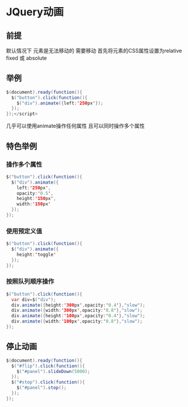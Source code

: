 # JQuery动画

## 前提

默认情况下 元素是无法移动的 需要移动 首先将元素的CSS属性设置为relative fixed 或 absolute



## 举例

```java
$(document).ready(function(){
  $("button").click(function(){
    $("div").animate({left:'250px'});
  });
});</script> 
```

几乎可以使用animate操作任何属性 且可以同时操作多个属性



## 特色举例

### 操作多个属性

```java
$("button").click(function(){
  $("div").animate({
    left:'250px',
    opacity:'0.5',
    height:'150px',
    width:'150px'
  });
}); 
```



### 使用预定义值

```java
$("button").click(function(){
  $("div").animate({
    height:'toggle'
  });
});
```



### 按照队列顺序操作

```java
$("button").click(function(){
  var div=$("div");
  div.animate({height:'300px',opacity:'0.4'},"slow");
  div.animate({width:'300px',opacity:'0.8'},"slow");
  div.animate({height:'100px',opacity:'0.4'},"slow");
  div.animate({width:'100px',opacity:'0.8'},"slow");
});
```



## 停止动画

```java
$(document).ready(function(){
  $("#flip").click(function(){
    $("#panel").slideDown(5000);
  });
  $("#stop").click(function(){
    $("#panel").stop();
  });
});
```

